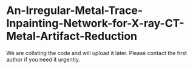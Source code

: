 # An-Irregular-Metal-Trace-Inpainting-Network-for-X-ray-CT-Metal-Artifact-Reduction

We are collating the code and will upload it later. Please contact the first author if you need it urgently.
